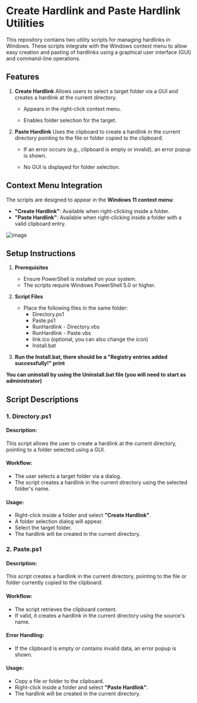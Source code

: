 Create Hardlink and Paste Hardlink Utilities
============================================

This repository contains two utility scripts for managing hardlinks in Windows. These scripts integrate with the Windows context menu to allow easy creation and pasting of hardlinks using a graphical user interface (GUI) and command-line operations.

Features
--------

1.  **Create Hardlink** Allows users to select a target folder via a GUI and creates a hardlink at the current directory.

    *   Appears in the right-click context menu.

    *   Enables folder selection for the target.

2.  **Paste Hardlink** Uses the clipboard to create a hardlink in the current directory pointing to the file or folder copied to the clipboard.

    *   If an error occurs (e.g., clipboard is empty or invalid), an error popup is shown.

    *   No GUI is displayed for folder selection.


Context Menu Integration
------------------------

The scripts are designed to appear in the **Windows 11 context menu**:
*   **"Create Hardlink"**: Available when right-clicking inside a folder.
*   **"Paste Hardlink"**: Available when right-clicking inside a folder with a valid clipboard entry.

![image](https://github.com/user-attachments/assets/64693382-7b69-49dc-991f-0d186325e250)


Setup Instructions
------------------

1.  **Prerequisites**
    *   Ensure PowerShell is installed on your system.
    *   The scripts require Windows PowerShell 5.0 or higher.

2.  **Script Files**
    *   Place the following files in the same folder:
        *   Directory.ps1
        *   Paste.ps1
        *   RunHardlink - Directory.vbs
        *   RunHardlink - Paste.vbs
        *   link.ico (optional, you can also change the icon)
        *   Install.bat

3.  **Run the Install.bat, there should be a "Registry entries added successfully!" print**

**You can uninstall by using the Uninstall.bat file (you will need to start as administrator)**

Script Descriptions
-------------------

### 1. **Directory.ps1**

#### Description:

This script allows the user to create a hardlink at the current directory, pointing to a folder selected using a GUI.

#### Workflow:
*   The user selects a target folder via a dialog.
*   The script creates a hardlink in the current directory using the selected folder's name.

#### Usage:
*   Right-click inside a folder and select **"Create Hardlink"**.
*   A folder selection dialog will appear.
*   Select the target folder.
*   The hardlink will be created in the current directory.


### 2. **Paste.ps1**

#### Description:

This script creates a hardlink in the current directory, pointing to the file or folder currently copied to the clipboard.

#### Workflow:
*   The script retrieves the clipboard content.
*   If valid, it creates a hardlink in the current directory using the source's name.

#### Error Handling:
*   If the clipboard is empty or contains invalid data, an error popup is shown.


#### Usage:

*   Copy a file or folder to the clipboard.
*   Right-click inside a folder and select **"Paste Hardlink"**.
*   The hardlink will be created in the current directory.
